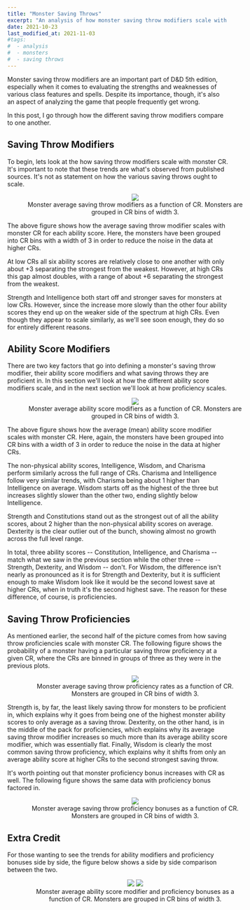 ```yaml
---
title: "Monster Saving Throws"
excerpt: "An analysis of how monster saving throw modifiers scale with CR."
date: 2021-10-23
last_modified_at: 2021-11-03
#tags:
#  - analysis
#  - monsters
#  - saving throws
---
```


Monster saving throw modifiers are an important part of D&D 5th edition, especially when it comes to evaluating the strengths and weaknesses of various class features and spells. Despite its importance, though, it's also an aspect of analyzing the game that people frequently get wrong.

In this post, I go through how the different saving throw modifiers compare to one another.

## Saving Throw Modifiers

To begin, lets look at the how saving throw modifiers scale with monster CR. It's important to note that these trends are what's observed from published sources. It's not as statement on how the various saving throws ought to scale.

<center>
<figure style="width:700px;min-width:50%;max-width:100%" alt="Saving Throw Modifier vs CR">
    <img src="{{ site.url }}{{ site.baseurl }}/monsters/monster-saving-throws/monster-saving-throw-modifier-trends.svg">
    <figcaption>Monster average saving throw modifiers as a function of CR. Monsters are grouped in CR bins of width 3.</figcaption>
</figure>
</center>

The above figure shows how the average saving throw modifier scales with monster CR for each ability score. Here, the monsters have been grouped into CR bins with a width of 3 in order to reduce the noise in the data at higher CRs.

At low CRs all six ability scores are relatively close to one another with only about +3 separating the strongest from the weakest. However, at high CRs this gap almost doubles, with a range of about +6 separating the strongest from the weakest.

Strength and Intelligence both start off and stronger saves for monsters at low CRs. However, since the increase more slowly than the other four ability scores they end up on the weaker side of the spectrum at high CRs. Even though they appear to scale similarly, as we'll see soon enough, they do so for entirely different reasons.

## Ability Score Modifiers

There are two key factors that go into defining a monster's saving throw modifier, their ability score modifiers and what saving throws they are proficient in. In this section we'll look at how the different ability score modifiers scale, and in the next section we'll look at how proficiency scales.

<center>
<figure style="width:700px;min-width:50%;max-width:100%" alt="Ability Score Modifier vs CR">
    <img src="{{ site.url }}{{ site.baseurl }}/monsters/monster-saving-throws/monster-ability-score-modifier-trends.svg">
    <figcaption>Monster average ability score modifiers as a function of CR. Monsters are grouped in CR bins of width 3.</figcaption>
</figure>
</center>

The above figure shows how the average (mean) ability score modifier scales with monster CR. Here, again, the monsters have been grouped into CR bins with a width of 3 in order to reduce the noise in the data at higher CRs.

The non-physical ability scores, Intelligence, Wisdom, and Charisma perform similarly across the full range of CRs. Charisma and Intelligence follow very similar trends, with Charisma being about 1 higher than Intelligence on average. Wisdom starts off as the highest of the three but increases slightly slower than the other two, ending slightly below Intelligence.

Strength and Constitutions stand out as the strongest out of all the ability scores, about 2 higher than the non-physical ability scores on average. Dexterity is the clear outlier out of the bunch, showing almost no growth across the full level range.

In total, three ability scores -- Constitution, Intelligence, and Charisma -- match what we saw in the previous section while the other three -- Strength, Dexterity, and Wisdom -- don't. For Wisdom, the difference isn't nearly as pronounced as it is for Strength and Dexterity, but it is sufficient enough to make Wisdom look like it would be the second lowest save at higher CRs, when in truth it's the second highest save. The reason for these difference, of course, is proficiencies.

## Saving Throw Proficiencies

As mentioned earlier, the second half of the picture comes from how saving throw proficiencies scale with monster CR. The following figure shows the probability of a monster having a particular saving throw proficiency at a given CR, where the CRs are binned in groups of three as they were in the previous plots.

<center>
<figure style="width:700px;min-width:50%;max-width:100%" alt="Saving Throw Proficiency vs CR">
    <img src="{{ site.url }}{{ site.baseurl }}/monsters/monster-saving-throws/monster-saving-throw-proficiency-trends.svg">
    <figcaption>Monster average saving throw proficiency rates as a function of CR. Monsters are grouped in CR bins of width 3.</figcaption>
</figure>
</center>

Strength is, by far, the least likely saving throw for monsters to be proficient in, which explains why it goes from being one of the highest monster ability scores to only average as a saving throw. Dexterity, on the other hand, is in the middle of the pack for proficiencies, which explains why its average saving throw modifier increases so much more than its average ability score modifier, which was essentially flat. Finally, Wisdom is clearly the most common saving throw proficiency, which explains why it shifts from only an average ability score at higher CRs to the second strongest saving throw.

It's worth pointing out that monster proficiency bonus increases with CR as well. The following figure shows the same data with proficiency bonus factored in.

<center>
<figure style="width:700px;min-width:50%;max-width:100%" alt="Saving Throw Proficiency Bonus vs CR">
    <img src="{{ site.url }}{{ site.baseurl }}/monsters/monster-saving-throws/monster-saving-throw-proficiency-bonus-trends.svg">
    <figcaption>Monster average saving throw proficiency bonuses as a function of CR. Monsters are grouped in CR bins of width 3.</figcaption>
</figure>
</center>

## Extra Credit

For those wanting to see the trends for ability modifiers and proficiency bonuses side by side, the figure below shows a side by side comparison between the two.

<center>
<figure class="half" style="width:1000px;min-width:50%;max-width:100%">
    <img src="{{ site.url }}{{ site.baseurl }}/monsters/monster-saving-throws/monster-ability-score-modifier-trends.svg">
    <img src="{{ site.url }}{{ site.baseurl }}/monsters/monster-saving-throws/monster-saving-throw-proficiency-bonus-trends.svg">
    <figcaption>Monster average ability score modifier and proficiency bonuses as a function of CR. Monsters are grouped in CR bins of width 3.</figcaption>
</figure>
</center>